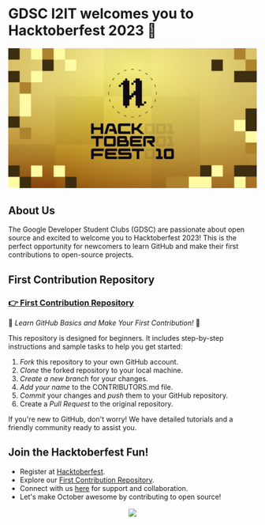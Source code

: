 <!-- Hacktoberfest 2023 - GDSC GitHub Landing Page -->

# GDSC I2IT welcomes you to Hacktoberfest 2023 🚀
![Hacktoberfest Logo](hack.jpg)


## About Us

The Google Developer Student Clubs (GDSC) are passionate about open source and excited to welcome you to Hacktoberfest 2023! This is the perfect opportunity for newcomers to learn GitHub and make their first contributions to open-source projects.

## First Contribution Repository

### [👉 First Contribution Repository](../First-Contribution)

🌟 *Learn GitHub Basics and Make Your First Contribution!* 🌟

This repository is designed for beginners. It includes step-by-step instructions and sample tasks to help you get started:

1. *Fork* this repository to your own GitHub account.
2. *Clone* the forked repository to your local machine.
3. *Create a new branch* for your changes.
4. *Add your name* to the CONTRIBUTORS.md file.
5. *Commit* your changes and *push* them to your GitHub repository.
6. Create a *Pull Request* to the original repository.

If you're new to GitHub, don't worry! We have detailed tutorials and a friendly community ready to assist you.

## Join the Hacktoberfest Fun!

- Register at [Hacktoberfest](https://hacktoberfest.digitalocean.com/).
- Explore our [First Contribution Repository](/First-Contribution).
- Connect with us [here](https://linktr.ee/gdsci2it) for support and collaboration.
- Let's make October awesome by contributing to open source!


<div style="text-align: center;"><img align="center" src="https://hacktoberfest.com/_next/static/media/logo-hacktoberfest--horizontal.ebc5fdc8.svg"/></div>


